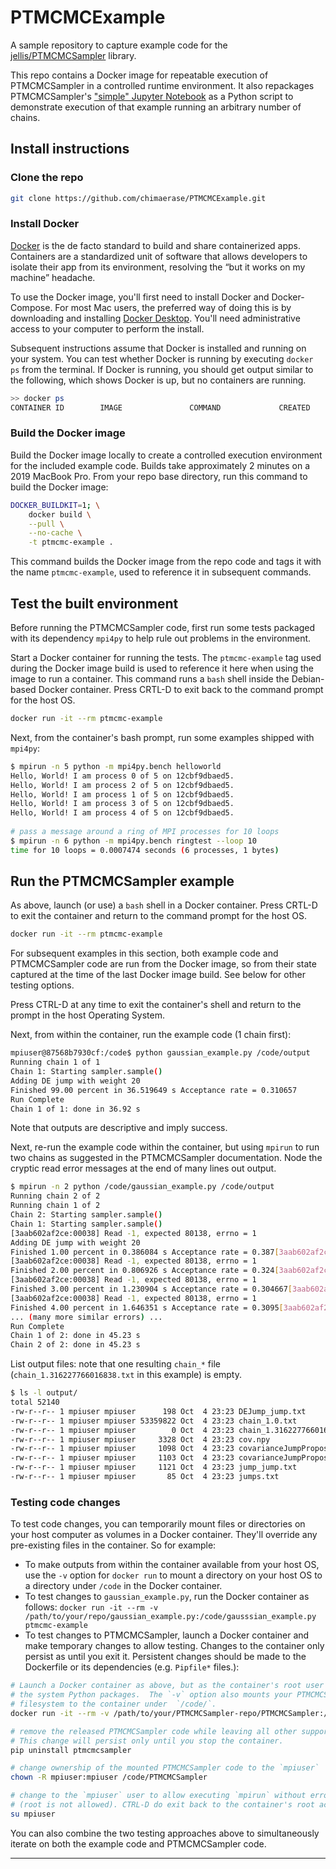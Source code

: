 # PTMCMCExample

A sample repository to capture example code for the [jellis/PTMCMCSampler][1] library.

This repo contains a Docker image for repeatable execution of PTMCMCSampler in a controlled
runtime environment.  It also repackages PTMCMCSampler's ["simple" Jupyter Notebook][2]
as a Python script to demonstrate execution of that example running an arbitrary number of chains.

## Install instructions

### Clone the repo

```bash
git clone https://github.com/chimaerase/PTMCMCExample.git
```

### Install Docker

[Docker][3] is the de facto standard to build and share containerized apps. Containers are a
standardized unit of software that allows developers to isolate their app from its environment,
resolving the “but it works on my machine” headache.

To use the Docker image, you'll first need to install Docker and Docker-Compose. For most
Mac users, the preferred way of doing this is by downloading and installing [Docker Desktop][4].
You'll need administrative access to your computer to perform the install.

Subsequent instructions assume that Docker is installed and running on your system. You can
test whether Docker is running by executing `docker ps` from the terminal. If Docker is running,
you should get output similar to the following, which shows Docker is up, but no containers
are running.

```bash
>> docker ps
CONTAINER ID        IMAGE               COMMAND             CREATED             STATUS              PORTS               NAMES
```

### Build the Docker image

Build the Docker image locally to create a controlled execution environment for the included 
example code. Builds take approximately 2 minutes on a 2019 MacBook Pro. From your repo base 
directory, run this command to build the Docker image:

```bash
DOCKER_BUILDKIT=1; \
    docker build \
    --pull \
    --no-cache \
    -t ptmcmc-example .
```

This command builds the Docker image from the repo code and tags it with the name `ptmcmc-example`, 
used to reference it in subsequent commands.

## Test the built environment

Before running the PTMCMCSampler code, first run some tests packaged with its dependency `mpi4py`
to help rule out problems in the environment.

Start a Docker container for running the tests.  The `ptmcmc-example` tag used 
during the Docker image build is used to reference it here when using the image to run a container.
This command runs a `bash` shell inside the Debian-based Docker container.  Press CRTL-D to exit 
back to the command prompt for the host OS.

```bash
docker run -it --rm ptmcmc-example
```


Next, from the container's bash prompt, run some examples shipped with `mpi4py`:
```bash
$ mpirun -n 5 python -m mpi4py.bench helloworld
Hello, World! I am process 0 of 5 on 12cbf9dbaed5.
Hello, World! I am process 2 of 5 on 12cbf9dbaed5.
Hello, World! I am process 1 of 5 on 12cbf9dbaed5.
Hello, World! I am process 3 of 5 on 12cbf9dbaed5.
Hello, World! I am process 4 of 5 on 12cbf9dbaed5.
 
# pass a message around a ring of MPI processes for 10 loops
$ mpirun -n 6 python -m mpi4py.bench ringtest --loop 10
time for 10 loops = 0.0007474 seconds (6 processes, 1 bytes)
```

## Run the PTMCMCSampler example

As above, launch (or use) a `bash` shell in a Docker container.  Press CRTL-D to exit the 
container and return to the command prompt for the host OS.

```bash
docker run -it --rm ptmcmc-example
```

For subsequent examples in this section, both example code and PTMCMCSampler code are run from the 
Docker image, so from their state captured at the time of the last Docker image build.  See below 
for other testing options.

Press CTRL-D at any time to exit the container's shell and return to the prompt in the host 
Operating System.

Next, from within the container, run the example code (1 chain first):

```bash
mpiuser@87568b7930cf:/code$ python gaussian_example.py /code/output
Running chain 1 of 1
Chain 1: Starting sampler.sample()
Adding DE jump with weight 20
Finished 99.00 percent in 36.519649 s Acceptance rate = 0.310657
Run Complete
Chain 1 of 1: done in 36.92 s
```

Note that outputs are descriptive and imply success.

Next, re-run the example code within the container, but using `mpirun` to run two chains as 
suggested in the PTMCMCSampler documentation. Node the cryptic read error messages at the end of 
many lines out output.

```bash
$ mpirun -n 2 python /code/gaussian_example.py /code/output
Running chain 2 of 2
Running chain 1 of 2
Chain 2: Starting sampler.sample()
Chain 1: Starting sampler.sample()
[3aab602af2ce:00038] Read -1, expected 80138, errno = 1
Adding DE jump with weight 20
Finished 1.00 percent in 0.386084 s Acceptance rate = 0.387[3aab602af2ce:00038] Read -1, expected 80138, errno = 1
[3aab602af2ce:00038] Read -1, expected 80138, errno = 1
Finished 2.00 percent in 0.806926 s Acceptance rate = 0.324[3aab602af2ce:00038] Read -1, expected 80138, errno = 1
[3aab602af2ce:00038] Read -1, expected 80138, errno = 1
Finished 3.00 percent in 1.230904 s Acceptance rate = 0.304667[3aab602af2ce:00038] Read -1, expected 80138, errno = 1
[3aab602af2ce:00038] Read -1, expected 80138, errno = 1
Finished 4.00 percent in 1.646351 s Acceptance rate = 0.3095[3aab602af2ce:00038] Read -1, expected 80138, errno = 1
... (many more similar errors) ...
Run Complete
Chain 1 of 2: done in 45.23 s
Chain 2 of 2: done in 45.23 s
```

List output files: note that one resulting `chain_*` file (`chain_1.316227766016838.txt` in this 
example) is empty.

```bash
$ ls -l output/
total 52140
-rw-r--r-- 1 mpiuser mpiuser      198 Oct  4 23:23 DEJump_jump.txt
-rw-r--r-- 1 mpiuser mpiuser 53359822 Oct  4 23:23 chain_1.0.txt
-rw-r--r-- 1 mpiuser mpiuser        0 Oct  4 23:23 chain_1.316227766016838.txt
-rw-r--r-- 1 mpiuser mpiuser     3328 Oct  4 23:23 cov.npy
-rw-r--r-- 1 mpiuser mpiuser     1098 Oct  4 23:23 covarianceJumpProposalAM_jump.txt
-rw-r--r-- 1 mpiuser mpiuser     1103 Oct  4 23:23 covarianceJumpProposalSCAM_jump.txt
-rw-r--r-- 1 mpiuser mpiuser     1121 Oct  4 23:23 jump_jump.txt
-rw-r--r-- 1 mpiuser mpiuser       85 Oct  4 23:23 jumps.txt
```

### Testing code changes

To test code changes, you can temporarily mount files or directories on your host computer as 
volumes in a Docker container.  They'll override any pre-existing files in the container.  So 
for example:

   * To make outputs from within the container available from your host OS, use the `-v` option
     for `docker run` to mount a directory on your host OS to a directory under `/code` in the
     Docker container.
   * To test changes to `gaussian_example.py`, run the Docker container as follows:
     `docker run -it --rm -v /path/to/your/repo/gaussian_example.py:/code/gausssian_example.py ptmcmc-example`
   * To test changes to PTMCMCSampler, launch a Docker container and make temporary changes to 
     allow testing.  Changes to the container only persist as until you exit it.  Persistent 
     changes should be made to the Dockerfile or its dependencies (e.g. `Pipfile*` files.):

``` bash
# Launch a Docker container as above, but as the container's root user so we can make changes to 
# the system Python packages.  The `-v` option also mounts your PTMCMCSampler code from your local 
# filesystem to the container under  `/code/`.
docker run -it --rm -v /path/to/your/PTMCMCSampler-repo/PTMCMCSampler:/code/PTMCMCSampler --user root ptmcmc-example

# remove the released PTMCMCSampler code while leaving all other supporting packages unchanged.  
# This change will persist only until you stop the container.
pip uninstall ptmcmcsampler

# change ownership of the mounted PTMCMCSampler code to the `mpiuser`
chown -R mpiuser:mpiuser /code/PTMCMCSampler

# change to the `mpiuser` user to allow executing `mpirun` without errors for testing
# (root is not allowed). CTRL-D do exit back to the container's root account.
su mpiuser
 ```

You can also combine the two testing approaches above to simultaneously iterate on both the example
code and PTMCMCSampler code.

---

[1]: https://github.com/jellis18/PTMCMCSampler
[2]: https://github.com/jellis18/PTMCMCSampler/blob/master/examples/simple.ipynb
[3]: https://www.docker.com/
[4]: https://www.docker.com/products/docker-desktop